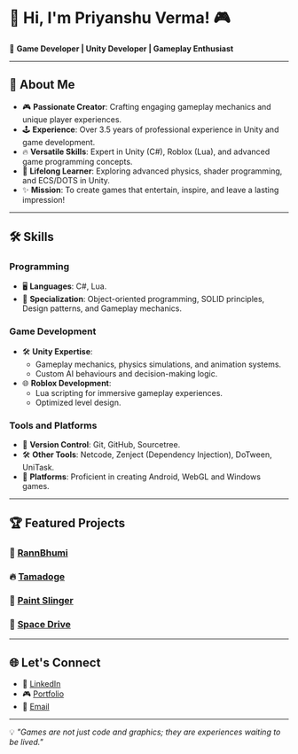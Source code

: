 # 👋 Hi, I'm Priyanshu Verma! 🎮  

🌟 **Game Developer | Unity Developer | Gameplay Enthusiast**

---

## 🚀 About Me  

- 🎮 **Passionate Creator**: Crafting engaging gameplay mechanics and unique player experiences.  
- 🕹️ **Experience**: Over 3.5 years of professional experience in Unity and game development.  
- 🔥 **Versatile Skills**: Expert in Unity (C#), Roblox (Lua), and advanced game programming concepts.  
- 🌱 **Lifelong Learner**: Exploring advanced physics, shader programming, and ECS/DOTS in Unity.  
- ✨ **Mission**: To create games that entertain, inspire, and leave a lasting impression!  

---

## 🛠️ Skills  

### Programming  
- 🖥️ **Languages**: C#, Lua.  
- 🎯 **Specialization**: Object-oriented programming, SOLID principles, Design patterns, and Gameplay mechanics.  

### Game Development  
- 🛠️ **Unity Expertise**:  
  - Gameplay mechanics, physics simulations, and animation systems.
  - Custom AI behaviours and decision-making logic.  
- 🌐 **Roblox Development**:  
  - Lua scripting for immersive gameplay experiences.  
  - Optimized level design.

### Tools and Platforms  
- 🔧 **Version Control**: Git, GitHub, Sourcetree.  
- 🛠️ **Other Tools**: Netcode, Zenject (Dependency Injection), DoTween, UniTask.  
- 📱   **Platforms**: Proficient in creating Android, WebGL and Windows games.

---

## 🏆 Featured Projects  

### 🎯 **[RannBhumi](https://www.youtube.com/watch?v=6MYYo47iuLM&t=25s&ab_channel=Zionverse)**

### 🔥 **[Tamadoge](https://tamadoge.io/games)**

### 🚀 **[Paint Slinger](https://www.roblox.com/games/6508819808/Paint-Slinger-Beta)**

### 🌌 **[Space Drive](https://simmer.io/@pvanshu247/space-drive)**

---

## 🌐 Let's Connect  

- 💼 [LinkedIn](https://www.linkedin.com/in/priyanshuverma247/)  
- 🎮 [Portfolio](https://pvanshu247.wixsite.com/locogames)
- 📧 [Email](mailto:pvanshu247@gmail.com)

---

💡 *"Games are not just code and graphics; they are experiences waiting to be lived."*
<!--
**pvanshu247/pvanshu247** is a ✨ _special_ ✨ repository because its `README.md` (this file) appears on your GitHub profile.

Here are some ideas to get you started:

- 🔭 I’m currently working on ...
- 🌱 I’m currently learning ...
- 👯 I’m looking to collaborate on ...
- 🤔 I’m looking for help with ...
- 💬 Ask me about ...
- 📫 How to reach me: ...
- 😄 Pronouns: ...
- ⚡ Fun fact: ...
-->
